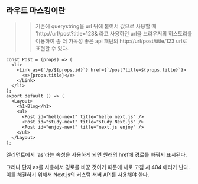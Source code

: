 ## 라우트 마스킹이란

> > 기존에 querystring을 url 뒤에 붙여서 값으로 사용할 때 'http://url/post?title=123& 라고 사용하던 url을 브라우저의 히스토리를 이용하여 좀 더 가독성 좋은 api 패턴의 http://url/post/title/123 url로 표현할 수 있다.

```JS
const Post = (props) => (
  <li>
    <Link as={`/p/${props.id}`} href={`/post?title=${props.title}`}>
      <a>{props.title}</a>
    </Link>
  </li>
);
export default () => (
  <Layout>
    <h1>Blog</h1>
    <ul>
      <Post id="hello-next" title="hello next.js" />
      <Post id="study-next" title="study Next.js" />
      <Post id="enjoy-next" title="next.js enjoy" />
    </ul>
  </Layout>
);
```

엘리먼트에서 'as'라는 속성을 사용하게 되면 원래의 href에 경로를 바꿔서 표시된다.

그러나 단지 as를 사용해서 경로를 바꾼 것이기 때문에 새로 고침 시 404 에러가 난다. 이를 해결하기 위해서 Next.js의 커스텀 서버 API를 사용해야 한다.
